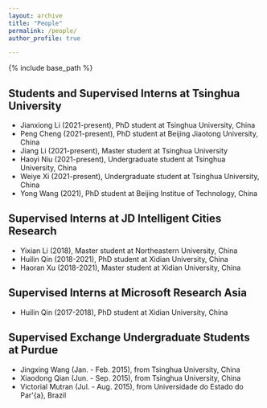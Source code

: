 ```yaml
---
layout: archive
title: "People"
permalink: /people/
author_profile: true

---
```


{% include base_path %}

## Students and Supervised Interns at Tsinghua University
* Jianxiong Li (2021-present), PhD student at Tsinghua University, China
* Peng Cheng (2021-present), PhD student at Beijing Jiaotong University, China
* Jiang Li (2021-present), Master student at Tsinghua University
* Haoyi Niu (2021-present), Undergraduate student at Tsinghua University, China
* Weiye Xi (2021-present), Undergraduate student at Tsinghua University, China
* Yong Wang (2021), PhD student at Beijing Institue of Technology, China

## Supervised Interns at JD Intelligent Cities Research
* Yixian Li (2018), Master student at Northeastern University, China
* Huilin Qin (2018-2021), PhD student at Xidian University, China
* Haoran Xu (2018-2021), Master student at Xidian University, China

## Supervised Interns at Microsoft Research Asia
* Huilin Qin (2017-2018), PhD student at Xidian University, China

## Supervised Exchange Undergraduate Students at Purdue
* Jingxing Wang (Jan. - Feb. 2015), from Tsinghua University, China
* Xiaodong Qian (Jun. - Sep. 2015), from Tsinghua University, China
* Victorial Mutran (Jul. - Aug. 2015), from Universidade do Estado do Par\'{a}, Brazil
